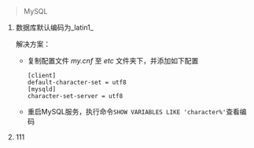 > MySQL

1. 数据库默认编码为_latin1_

   解决方案：

   - 复制配置文件 _my.cnf_ 至 _etc_ 文件夹下，并添加如下配置

     ```
     [client]
     default-character-set = utf8
     [mysqld]
     character-set-server = utf8
     ```

   - 重启MySQL服务，执行命令```SHOW VARIABLES LIKE 'character%'```查看编码

2. 111